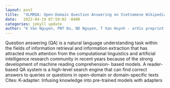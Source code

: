 ```yaml
---
layout: post
title:  "XLMRQA: Open-Domain Question Answering on Vietnamese Wikipedia-based Textual Knowledge Source"
date:   2022-04-19 07:59:02 -0400
categories: jekyll update
author: "K Van Nguyen, PNT Do, ND Nguyen, T Van Huynh - arXiv preprint arXiv , 2022"
---
```

Question answering (QA) is a natural language understanding task within the fields of information retrieval and information extraction that has attracted much attention from the computational linguistics and artificial intelligence research community in recent years because of the strong development of machine reading comprehension- based models. A reader-based QA system is a high-level search engine that can find correct answers to queries or questions in open-domain or domain-specific texts Cites: K-adapter: Infusing knowledge into pre-trained models with adapters